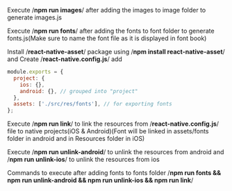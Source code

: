 Execute /**npm run images**/ after adding the images to image folder to generate images.js

Execute /**npm run fonts**/ after adding the fonts to font folder to generate fonts.js(Make sure to name the font file as it is displayed in font book)

Install /**react-native-asset**/ package using /**npm install react-native-asset**/ and Create /**react-native.config.js**/
add

```js
module.exports = {
  project: {
    ios: {},
    android: {}, // grouped into "project"
  },
  assets: ['./src/res/fonts'], // for exporting fonts
};
```

Execute /**npm run link**/ to link the resources from /**react-native.config.js**/ file to native projects(iOS & Android)(Font will be linked in assets/fonts folder in android and in Resources folder in iOS)

Execute /**npm run unlink-android**/ to unlink the resources from android and /**npm run unlink-ios**/ to unlink the resources from ios

Commands to execute after adding fonts to fonts folder
/**npm run fonts && npm run unlink-android && npm run unlink-ios && npm run link**/

